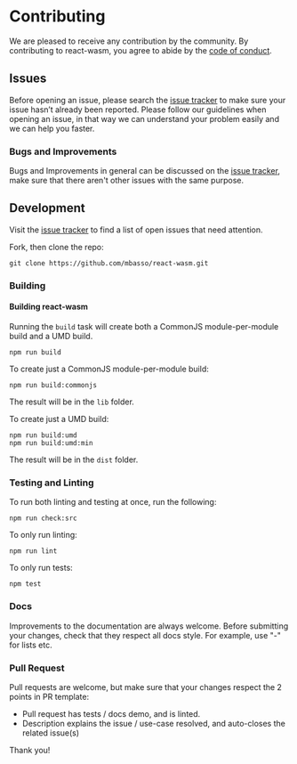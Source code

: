 # Contributing

We are pleased to receive any contribution by the community. By contributing to react-wasm, you agree to abide by the [code of conduct](https://github.com/mbasso/react-wasm/blob/master/CODE_OF_CONDUCT.md).

## Issues

Before opening an issue, please search the [issue tracker](https://github.com/mbasso/react-wasm/issues) to make sure your issue hasn’t already been reported.
Please follow our guidelines when opening an issue, in that way we can understand your problem easily and we can help you faster.

### Bugs and Improvements

Bugs and Improvements in general can be discussed on the [issue tracker](https://github.com/mbasso/react-wasm/issues), make sure that there aren't other issues with the same purpose.

## Development

Visit the [issue tracker](https://github.com/mbasso/react-wasm/issues) to find a list of open issues that need attention.

Fork, then clone the repo:

```
git clone https://github.com/mbasso/react-wasm.git
```

### Building

#### Building react-wasm

Running the `build` task will create both a CommonJS module-per-module build and a UMD build.
```
npm run build
```

To create just a CommonJS module-per-module build:

```
npm run build:commonjs
```

The result will be in the `lib` folder.

To create just a UMD build:
```
npm run build:umd
npm run build:umd:min
```

The result will be in the `dist` folder.

### Testing and Linting

To run both linting and testing at once, run the following:

```
npm run check:src
```

To only run linting:

```
npm run lint
```

To only run tests:

```
npm test
```

### Docs

Improvements to the documentation are always welcome. Before submitting your changes, check that they respect all docs style.
For example, use "-" for lists etc.

### Pull Request

Pull requests are welcome, but make sure that your changes respect the 2 points in PR template:

- Pull request has tests / docs demo, and is linted.
- Description explains the issue / use-case resolved, and auto-closes the related issue(s)

Thank you!
